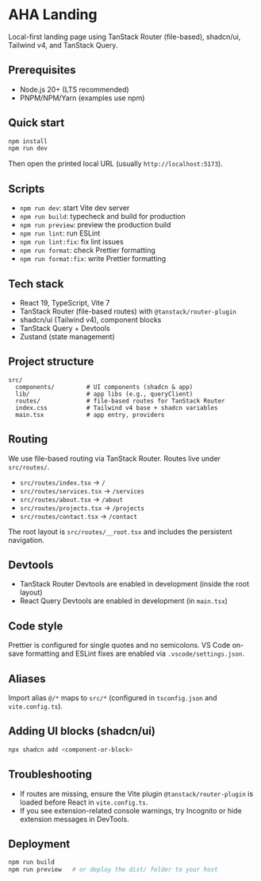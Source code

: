 # AHA Landing

Local-first landing page using TanStack Router (file-based), shadcn/ui, Tailwind v4, and TanStack Query.

## Prerequisites

- Node.js 20+ (LTS recommended)
- PNPM/NPM/Yarn (examples use npm)

## Quick start

```bash
npm install
npm run dev
```

Then open the printed local URL (usually `http://localhost:5173`).

## Scripts

- `npm run dev`: start Vite dev server
- `npm run build`: typecheck and build for production
- `npm run preview`: preview the production build
- `npm run lint`: run ESLint
- `npm run lint:fix`: fix lint issues
- `npm run format`: check Prettier formatting
- `npm run format:fix`: write Prettier formatting

## Tech stack

- React 19, TypeScript, Vite 7
- TanStack Router (file-based routes) with `@tanstack/router-plugin`
- shadcn/ui (Tailwind v4), component blocks
- TanStack Query + Devtools
- Zustand (state management)

## Project structure

```text
src/
  components/         # UI components (shadcn & app)
  lib/                # app libs (e.g., queryClient)
  routes/             # file-based routes for TanStack Router
  index.css           # Tailwind v4 base + shadcn variables
  main.tsx            # app entry, providers
```

## Routing

We use file-based routing via TanStack Router. Routes live under `src/routes/`.

- `src/routes/index.tsx` → `/`
- `src/routes/services.tsx` → `/services`
- `src/routes/about.tsx` → `/about`
- `src/routes/projects.tsx` → `/projects`
- `src/routes/contact.tsx` → `/contact`

The root layout is `src/routes/__root.tsx` and includes the persistent navigation.

## Devtools

- TanStack Router Devtools are enabled in development (inside the root layout)
- React Query Devtools are enabled in development (in `main.tsx`)

## Code style

Prettier is configured for single quotes and no semicolons. VS Code on-save formatting and ESLint fixes are enabled via `.vscode/settings.json`.

## Aliases

Import alias `@/*` maps to `src/*` (configured in `tsconfig.json` and `vite.config.ts`).

## Adding UI blocks (shadcn/ui)

```bash
npx shadcn add <component-or-block>
```

## Troubleshooting

- If routes are missing, ensure the Vite plugin `@tanstack/router-plugin` is loaded before React in `vite.config.ts`.
- If you see extension-related console warnings, try Incognito or hide extension messages in DevTools.

## Deployment

```bash
npm run build
npm run preview   # or deploy the dist/ folder to your host
```
